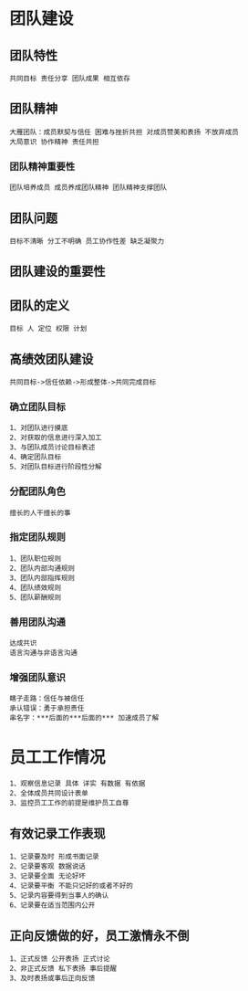 # 团队建设

## 团队特性
    共同目标 责任分享 团队成果 相互依存
## 团队精神
    大雁团队：成员默契与信任 困难与挫折共担 对成员赞美和表扬 不放弃成员
    大局意识 协作精神 责任共担
### 团队精神重要性
    团队培养成员 成员养成团队精神 团队精神支撑团队

## 团队问题
    目标不清晰 分工不明确 员工协作性差 缺乏凝聚力
## 团队建设的重要性
## 团队的定义
    目标 人 定位 权限 计划

## 高绩效团队建设
    共同目标->信任依赖->形成整体->共同完成目标
### 确立团队目标
    1、对团队进行摸底
    2、对获取的信息进行深入加工
    3、与团队成员讨论目标表述
    4、确定团队目标
    5、对团队目标进行阶段性分解
### 分配团队角色
    擅长的人干擅长的事
### 指定团队规则
    1、团队职位规则
    2、团队内部沟通规则
    3、团队内部指挥规则
    4、团队绩效规则
    5、团队薪酬规则
### 善用团队沟通
    达成共识
    语言沟通与非语言沟通
### 增强团队意识
    瞎子走路：信任与被信任
    承认错误：勇于承担责任
    串名字：***后面的***后面的*** 加速成员了解

# 员工工作情况
    1、观察信息记录 具体 详实 有数据 有依据
    2、全体成员共同设计表单
    3、监控员工工作的前提是维护员工自尊
## 有效记录工作表现
    1、记录要及时 形成书面记录
    2、记录要客观 数据说话
    3、记录要全面 无论好坏
    4、记录要平衡 不能只记好的或者不好的
    5、记录内容要得到当事人的确认
    6、记录要在适当范围内公开
## 正向反馈做的好，员工激情永不倒
    1、正式反馈 公开表扬 正式讨论
    2、非正式反馈 私下表扬 事后提醒
    3、及时表扬或事后正向反馈

